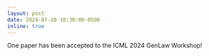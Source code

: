 ```yaml
---
layout: post
date: 2024-07-20 10:30:00-0500
inline: true
---
```


One paper has been accepted to the ICML 2024 GenLaw Workshop!

